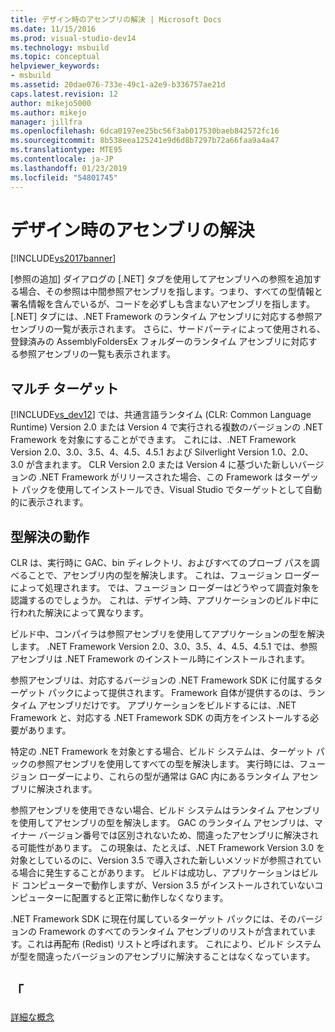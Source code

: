 ```yaml
---
title: デザイン時のアセンブリの解決 | Microsoft Docs
ms.date: 11/15/2016
ms.prod: visual-studio-dev14
ms.technology: msbuild
ms.topic: conceptual
helpviewer_keywords:
- msbuild
ms.assetid: 20dae076-733e-49c1-a2e9-b336757ae21d
caps.latest.revision: 12
author: mikejo5000
ms.author: mikejo
manager: jillfra
ms.openlocfilehash: 6dca0197ee25bc56f3ab017530baeb842572fc16
ms.sourcegitcommit: 8b538eea125241e9d6d8b7297b72a66faa9a4a47
ms.translationtype: MTE95
ms.contentlocale: ja-JP
ms.lasthandoff: 01/23/2019
ms.locfileid: "54801745"
---
```

# <a name="resolving-assemblies-at-design-time"></a>デザイン時のアセンブリの解決
[!INCLUDE[vs2017banner](../includes/vs2017banner.md)]

  
[参照の追加] ダイアログの [.NET] タブを使用してアセンブリへの参照を追加する場合、その参照は中間参照アセンブリを指します。つまり、すべての型情報と署名情報を含んでいるが、コードを必ずしも含まないアセンブリを指します。 [.NET] タブには、.NET Framework のランタイム アセンブリに対応する参照アセンブリの一覧が表示されます。 さらに、サードパーティによって使用される、登録済みの AssemblyFoldersEx フォルダーのランタイム アセンブリに対応する参照アセンブリの一覧も表示されます。  
  
## <a name="multi-targeting"></a>マルチ ターゲット  
 [!INCLUDE[vs_dev12](../includes/vs-dev12-md.md)] では、共通言語ランタイム (CLR: Common Language Runtime) Version 2.0 または Version 4 で実行される複数のバージョンの .NET Framework を対象にすることができます。 これには、.NET Framework Version 2.0、3.0、3.5、4、4.5、4.5.1 および Silverlight Version 1.0、2.0、3.0 が含まれます。 CLR Version 2.0 または Version 4 に基づいた新しいバージョンの .NET Framework がリリースされた場合、この Framework はターゲット パックを使用してインストールでき、Visual Studio でターゲットとして自動的に表示されます。  
  
## <a name="how-type-resolution-works"></a>型解決の動作  
 CLR は、実行時に GAC、bin ディレクトリ、およびすべてのプローブ パスを調べることで、アセンブリ内の型を解決します。 これは、フュージョン ローダーによって処理されます。 では、フュージョン ローダーはどうやって調査対象を認識するのでしょうか。 これは、デザイン時、アプリケーションのビルド中に行われた解決によって異なります。  
  
 ビルド中、コンパイラは参照アセンブリを使用してアプリケーションの型を解決します。 .NET Framework Version 2.0、3.0、3.5、4、4.5、4.5.1 では、参照アセンブリは .NET Framework のインストール時にインストールされます。  
  
 参照アセンブリは、対応するバージョンの .NET Framework SDK に付属するターゲット パックによって提供されます。 Framework 自体が提供するのは、ランタイム アセンブリだけです。 アプリケーションをビルドするには、.NET Framework と、対応する .NET Framework SDK の両方をインストールする必要があります。  
  
 特定の .NET Framework を対象とする場合、ビルド システムは、ターゲット パックの参照アセンブリを使用してすべての型を解決します。 実行時には、フュージョン ローダーにより、これらの型が通常は GAC 内にあるランタイム アセンブリに解決されます。  
  
 参照アセンブリを使用できない場合、ビルド システムはランタイム アセンブリを使用してアセンブリの型を解決します。 GAC のランタイム アセンブリは、マイナー バージョン番号では区別されないため、間違ったアセンブリに解決される可能性があります。 この現象は、たとえば、.NET Framework Version 3.0 を対象としているのに、Version 3.5 で導入された新しいメソッドが参照されている場合に発生することがあります。 ビルドは成功し、アプリケーションはビルド コンピューターで動作しますが、Version 3.5 がインストールされていないコンピューターに配置すると正常に動作しなくなります。  
  
 .NET Framework SDK に現在付属しているターゲット パックには、そのバージョンの Framework のすべてのランタイム アセンブリのリストが含まれています。これは再配布 (Redist) リストと呼ばれます。 これにより、ビルド システムが型を間違ったバージョンのアセンブリに解決することはなくなっています。  
  
## <a name="see-also"></a>「  
 [詳細な概念](../msbuild/msbuild-advanced-concepts.md)
